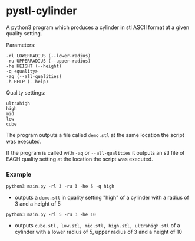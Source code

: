 # pystl-cylinder
A python3 program which produces a cylinder in stl ASCII format at a given quality setting.

Parameters:
```
-rl LOWERRADIUS (--lower-radius)
-ru UPPERRADIUS (--upper-radius) 
-he HEIGHT (--height)
-q <quality>
-aq (--all-qualities)
-h HELP (--help)
```

Quality settings:
``` 
ultrahigh
high
mid
low
cube
```

The program outputs a file called `demo.stl` at the same location the script was executed.

If the program is called with `-aq` or `--all-qualities` it outputs an stl file of EACH quality setting
at the location the script was executed.

### Example
`python3 main.py -rl 3 -ru 3 -he 5 -q high` 
- outputs a `demo.stl` in quality setting "high" of a cylinder with a radius of 3
and a height of 5

`python3 main.py -rl 5 -ru 3 -he 10 `
- outputs `cube.stl, low.stl, mid.stl, high.stl, ultrahigh.stl` of a cylinder with a lower radius of 5, upper radius of 3 
and a height of 10
